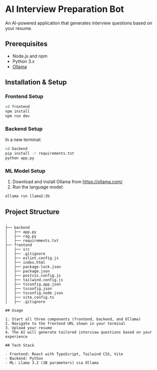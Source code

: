# AI Interview Preparation Bot

An AI-powered application that generates interview questions based on your resume.

## Prerequisites

- Node.js and npm
- Python 3.x
- [Ollama](https://ollama.com/)

## Installation & Setup

### Frontend Setup
```bash
cd frontend
npm install
npm run dev
```

### Backend Setup
In a new terminal:
```bash
cd backend
pip install -r requirements.txt
python app.py
```

### ML Model Setup
1. Download and install Ollama from https://ollama.com/
2. Run the language model:
```bash
ollama run llama2:3b
```

## Project Structure

```
.
├── backend
│   ├── app.py
│   ├── rag.py
│   ├── requirements.txt
├── frontend
│   ├── src
│   ├── .gitignore
│   ├── eslint.config.js
│   ├── index.html
│   ├── package-lock.json
│   ├── package.json
│   ├── postcss.config.js
│   ├── tailwind.config.js
│   ├── tsconfig.app.json
│   ├── tsconfig.json
│   ├── tsconfig.node.json
│   ├── vite.config.ts
│   ├── .gitignore

## Usage

1. Start all three components (frontend, backend, and Ollama)
2. Navigate to the frontend URL shown in your terminal
3. Upload your resume
4. The AI will generate tailored interview questions based on your experience

## Tech Stack

- Frontend: React with TypeScript, Tailwind CSS, Vite
- Backend: Python
- ML: Llama 3.2 (3B parameters) via Ollama